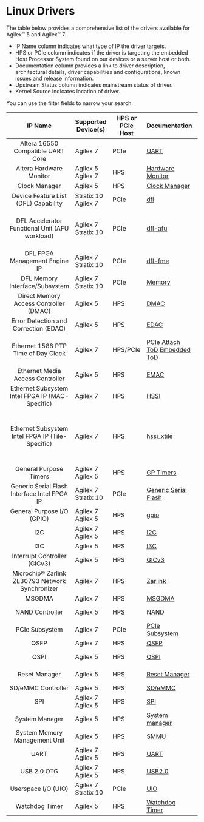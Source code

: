 # Linux Drivers

The table below provides a comprehensive list of the drivers available for Agilex™  5 and Agilex™  7.

* IP Name column indicates what type of IP the driver targets.  
* HPS or PCIe column indicates if the driver is targeting the embedded Host Processor System found on our devices or a server host or both.
* Documentation column provides a link to driver description, architectural details, driver capabilities and configurations, known issues and release information.
* Upstream Status column indicates mainstream status of driver.
* Kernel Source indicates location of driver.

You can use the filter fields to narrow your search.

| **IP Name** | Supported Device(s) |  HPS or PCIe Host | Documentation | Upstream Status | Kernel Source|
| :-------:|-----------|-----------------|:---------------|:----------:|---------------------- |
| Altera 16550 Compatible UART Core                | Agilex 7              | PCIe             | <a href="https://altera-fpga.github.io/rel-25.1/linux-dfl/uart_16550/uart_16550" target="_blank">UART</a> | Yes             | <a href="https://github.com/OFS/linux-dfl/blob/master/drivers/tty/serial/8250/8250_dfl.c" target="_blank">8250_dfl</a> |
| Altera Hardware Monitor                          | Agilex 5  Agilex 7    | HPS              | <a href="https://altera-fpga.github.io/rel-25.1/linux-embedded/hwmon/hwmon" target="_blank">Hardware Monitor</a> | No              | <a href="https://github.com/altera-opensource/linux-socfpga/blob/HEAD/drivers/hwmon/soc64-hwmon.c" target="_blank">Hwmon driver</a> |
| Clock Manager                                    | Agilex 5              | HPS              | <a href="https://altera-fpga.github.io/rel-25.1/linux-embedded/clock_manager/clock_manager" target="_blank">Clock Manager</a> | No              | <a href="https://github.com/altera-opensource/linux-socfpga/blob/socfpga-6.1.55-lts/drivers/clk/socfpga/clk-agilex5.c" target="_blank">clk_agilex5</a> |
| Device Feature List (DFL) Capability             | Stratix 10   Agilex 7 | PCIe             | <a href="https://altera-fpga.github.io/rel-25.1/linux-dfl/dfl/dfl" target="_blank">dfl</a>    | Yes             | <a href="https://github.com/OFS/linux-dfl/blob/master/drivers/fpga/dfl.c" target="_blank">dfl</a> |
| DFL Accelerator Functional Unit (AFU workload)   | Agilex 7   Stratix 10 | PCIe             | <a href="https://altera-fpga.github.io/rel-25.1/linux-dfl/dfl_afu/dfl_afu" target="_blank">dfl-afu</a> | Yes             | <a href="https://git.kernel.org/pub/scm/linux/kernel/git/torvalds/linux.git/tree/drivers/fpga/dfl-afu-dma-region.c?h=master" target="_blank">dfl-afu-dma-region</a> <a href="https://git.kernel.org/pub/scm/linux/kernel/git/torvalds/linux.git/tree/drivers/fpga/dfl-afu-error.c?h=master" target="_blank">dfl-afu-error</a> <a href="https://git.kernel.org/pub/scm/linux/kernel/git/torvalds/linux.git/tree/drivers/fpga/dfl-afu-region.c?h=master" target="_blank">dfl-afu-region</a> <a href="https://git.kernel.org/pub/scm/linux/kernel/git/torvalds/linux.git/tree/drivers/fpga/dfl-afu-main.c?h=master" target="_blank">dfl-afu-main</a> |
| DFL FPGA Management Engine IP                    | Agilex 7  Stratix 10  | PCIe             | <a href="https://altera-fpga.github.io/rel-25.1/linux-dfl/dfl_fme/dfl_fme" target="_blank">dfl-fme</a> | Yes             | <a href="https://git.kernel.org/pub/scm/linux/kernel/git/stable/linux.git/tree/drivers/fpga/fpga-mgr.c" target="_blank">dfl-fme-mgr</a>   <a href="https://git.kernel.org/pub/scm/linux/kernel/git/stable/linux.git/tree/drivers/fpga/dfl-fme-br.c" target="_blank">dfl-fme-br</a> <a href="https://git.kernel.org/pub/scm/linux/kernel/git/stable/linux.git/tree/drivers/fpga/dfl-fme-region.c" target="_blank">dfl-fme-region</a> |
| DFL Memory Interface/Subsystem                   | Agilex 7 Stratix 10   | PCIe             | <a href="https://altera-fpga.github.io/rel-25.1/linux-dfl/dfl_emif/dfl_emif" target="_blank">Memory</a> | Yes             | <a href="https://git.kernel.org/pub/scm/linux/kernel/git/torvalds/linux.git/tree/drivers/memory/dfl-emif.c?h=master" target="_blank">dfl-emif</a> |
| Direct Memory Access Controller (DMAC)           | Agilex 5              | HPS              | <a href="https://altera-fpga.github.io/rel-25.1/linux-embedded/dma/dma" target="_blank">DMAC</a> | Yes             | <a href="https://git.kernel.org/pub/scm/linux/kernel/git/torvalds/linux.git/tree/drivers/dma/dw-axi-dmac/dw-axi-dmac-platform.c" target="_blank">dmac</a> |
| Error Detection and Correction (EDAC)            | Agilex 5              | HPS              | <a href="https://altera-fpga.github.io/rel-25.1/linux-embedded/edac/edac" target="_blank">EDAC</a> | Yes             | <a href="https://git.kernel.org/pub/scm/linux/kernel/git/torvalds/linux.git/tree/drivers/edac/altera_edac.c" target="_blank">altera_edac</a> |
| Ethernet 1588 PTP Time of Day Clock              | Agilex 7              | HPS/PCIe         | <a href="https://altera-fpga.github.io/rel-25.1/linux-dfl/ptp_dfl_tod/ptp_dfl_tod" target="_blank">PCIe Attach ToD</a>   <a href="https://altera-fpga.github.io/rel-25.1/linux-embedded/ptp_tod/ptp_emb_tod" target="_blank">Embedded ToD</a> | Yes             | <a href="https://github.com/OFS/linux-dfl/blob/master/drivers/ptp/ptp_dfl_tod.c" target="_blank">ToD PCIe-Attach driver</a>   <a href="https://github.com/altera-opensource/linux-socfpga/blob/socfpga-6.1.55-lts/drivers/net/ethernet/altera/intel_fpga_tod.c" target="_blank">ToD Embedded driver</a> |
| Ethernet Media Access Controller                 | Agilex 5              | HPS              | <a href="https://altera-fpga.github.io/rel-25.1/linux-embedded/emac/emac" target="_blank">EMAC</a> | No              | <a href="https://github.com/altera-opensource/linux-socfpga/blob/socfpga-6.1.55-lts/drivers/net/ethernet/stmicro/stmmac/dwxgmac2_core.c" target="_blank">dwxgmac2_core</a> |
| Ethernet Subsystem Intel FPGA IP (MAC-Specific)  | Agilex 7              | HPS              | <a href="https://altera-fpga.github.io/rel-25.1/linux-embedded/hssi/hssi" target="_blank">HSSI</a> | No              | <a href="https://github.com/altera-opensource/linux-socfpga/blob/socfpga-5.15.90-lts-ftile-1588ptp/drivers/net/ethernet/altera/intel_fpga_hssiss.c" target="_blank">intel_fpga_hssiss</a> |
| Ethernet Subsystem Intel FPGA IP (Tile-Specific) | Agilex 7              | HPS              | <a href="https://altera-fpga.github.io/rel-25.1/linux-embedded/hssi_xtile/hssi_xtile" target="_blank">hssi_xtile</a> | No              | <a href="https://github.com/altera-opensource/linux-socfpga/blob/socfpga-5.15.90-lts-ftile-1588ptp/drivers/net/ethernet/altera/intel_fpga_eth_main.c" target="_blank">eth_main</a>   <a href="https://github.com/altera-opensource/linux-socfpga/blob/socfpga-5.15.90-lts-ftile-1588ptp/drivers/net/ethernet/altera/intel_fpga_etile_fec.c" target="_blank">etile_fec</a>   <a href="https://github.com/altera-opensource/linux-socfpga/blob/socfpga-5.15.90-lts-ftile-1588ptp/drivers/net/ethernet/altera/intel_fpga_etile_driver.c" target="_blank">etile_driver</a>   <a href="https://github.com/altera-opensource/linux-socfpga/blob/socfpga-5.15.90-lts-ftile-1588ptp/drivers/net/ethernet/altera/intel_fpga_hssi_etile_ethtool.c" target="_blank">etile_ethtool</a>   <a href="https://github.com/altera-opensource/linux-socfpga/blob/socfpga-5.15.90-lts-ftile-1588ptp/drivers/net/ethernet/altera/intel_fpga_hssi_ftile_ethtool.c" target="_blank">ftile_ethtool</a>   <a href="https://github.com/altera-opensource/linux-socfpga/blob/socfpga-5.15.90-lts-ftile-1588ptp/drivers/net/ethernet/altera/intel_fpga_hssi_ftile_fec.c" target="_blank">ftile_fec</a>   <a href="https://github.com/altera-opensource/linux-socfpga/blob/socfpga-5.15.90-lts-ftile-1588ptp/drivers/net/ethernet/altera/intel_fpga_ftile_driver.c" target="_blank">ftile_driver</a> |
| General Purpose Timers                           | Agilex 7   Agilex 5   | HPS              | <a href="https://altera-fpga.github.io/rel-25.1/linux-embedded/apb_timers/apb_timers" target="_blank">GP Timers</a> | Yes             | <a href="https://github.com/torvalds/linux/blob/master/drivers/clocksource/dw_apb_timer.c" target="_blank">dw_apb_timer</a> |
| Generic Serial Flash Interface Intel FPGA IP     | Agilex 7 Stratix 10   | PCIe             | <a href="https://altera-fpga.github.io/rel-25.1/linux-dfl/spi_altera_dfl/spi_altera_dfl" target="_blank">Generic Serial Flash</a> | Yes             | <a href="https://git.kernel.org/pub/scm/linux/kernel/git/torvalds/linux.git/tree/drivers/spi/" target="_blank">spi</a> |
| General Purpose I/O (GPIO)                       | Agilex 7   Agilex 5   | HPS              | <a href="https://altera-fpga.github.io/rel-25.1/linux-embedded/gpio/gpio" target="_blank">gpio</a> | Yes             | <a href="https://git.kernel.org/pub/scm/linux/kernel/git/torvalds/linux.git/tree/drivers/gpio/gpio-dwapb.c?h=master" target="_blank">gpio-dwapb</a> |
| I2C                                              | Agilex 7   Agilex 5   | HPS              | <a href="https://altera-fpga.github.io/rel-25.1/linux-embedded/i2c/i2c" target="_blank">I2C</a> | Yes             | <a href="https://git.kernel.org/pub/scm/linux/kernel/git/torvalds/linux.git/tree/drivers/i2c" target="_blank">I2c driver</a> |
| I3C                                              | Agilex 5              | HPS              | <a href="https://altera-fpga.github.io/rel-25.1/linux-embedded/i3c/i3c" target="_blank">I3C</a> | Yes             | <a href="https://git.kernel.org/pub/scm/linux/kernel/git/torvalds/linux.git/tree/drivers/i3c/master/dw-i3c-master.c" target="_blank">I3c driver</a> |
| Interrupt Controller (GICv3)                     | Agilex 5              | HPS              | <a href="https://altera-fpga.github.io/rel-25.1/linux-embedded/interrupt_controller_GICv3/irq_gic_v3" target="_blank">GICv3</a> | Yes             | <a href="https://git.kernel.org/pub/scm/linux/kernel/git/torvalds/linux.git/tree/drivers/irqchip/irq-gic-v3.c" target="_blank">GICv3 driver</a> |
| Microchip® Zarlink ZL30793 Network Synchronizer  | Agilex 7              | HPS              | <a href="https://altera-fpga.github.io/rel-25.1/linux-embedded/zarlink_clock_synchronizer/zarlink_clock_synchronizer" target="_blank">Zarlink</a> | No              | <a href="https://github.com/altera-opensource/linux-socfpga/tree/socfpga-5.15.90-lts-ftile-1588ptp/drivers/net/ethernet/altera" target="_blank">Zarlink driver</a> |
| MSGDMA                                           | Agilex 7              | HPS              | <a href="https://altera-fpga.github.io/rel-25.1/linux-embedded/msgdma/msgdma" target="_blank">MSGDMA</a> | No              | <a href="https://github.com/altera-opensource/linux-socfpga/blob/socfpga-6.1.55-lts/drivers/dma/altera-msgdma.c" target="_blank">MSGDMA driver</a> |
| NAND Controller                                  | Agilex 5              | HPS              | <a href="https://altera-fpga.github.io/rel-25.1/linux-embedded/nand/nand" target="_blank">NAND</a> | Yes             | <a href="https://github.com/torvalds/linux/blob/master/drivers/mtd/nand/raw/cadence-nand-controller.c" target="_blank">cadence-nand-controller</a> |
| PCIe Subsystem                                   | Agilex 7              | PCIe             | <a href="https://altera-fpga.github.io/rel-25.1/linux-dfl/dfl_pci/dfl_pci" target="_blank">PCIe Subsystem</a> | Yes             | <a href="https://git.kernel.org/pub/scm/linux/kernel/git/torvalds/linux.git/tree/drivers/fpga/dfl-pci.c?h=master" target="_blank">dfl-pcie</a> |
| QSFP                                             | Agilex 7              | HPS              | <a href="https://altera-fpga.github.io/rel-25.1/linux-embedded/qsfp/qsfp" target="_blank">QSFP</a> | No              | <a href="https://github.com/altera-opensource/linux-socfpga/blob/socfpga-5.15.90-lts-ftile-1588ptp/drivers/net/phy/qsfp.c" target="_blank">qsfp</a> |
| QSPI                                             | Agilex 5              | HPS              | <a href="https://altera-fpga.github.io/rel-25.1/linux-embedded/qspi/qspi" target="_blank">QSPI</a> | No              | <a href="https://github.com/altera-opensource/linux-socfpga/blob/socfpga-6.1.55-lts/drivers/spi/spi-cadence-quadspi.c" target="_blank">spi-cadence-quadspi</a> |
| Reset Manager                                    | Agilex 5              | HPS              | <a href="https://altera-fpga.github.io/rel-25.1/linux-embedded/reset_manager/reset_manager" target="_blank">Reset Manager</a> | No              | <a href="https://github.com/altera-opensource/linux-socfpga/blob/socfpga-6.1.55-lts/drivers/reset/reset-simple.c" target="_blank">Reset Manager driver</a> |
| SD/eMMC Controller                               | Agilex 5              | HPS              | <a href="https://altera-fpga.github.io/rel-25.1/linux-embedded/sd-emmc/sd-emmc" target="_blank">SD/eMMC</a> | Yes             | <a href="https://git.kernel.org/pub/scm/linux/kernel/git/torvalds/linux.git/tree/drivers/mmc/host/sdhci-cadence.c" target="_blank">SD/eMMC driver</a> |
| SPI                                              | Agilex 7  Agilex 5    | HPS              | <a href="https://altera-fpga.github.io/rel-25.1/linux-embedded/spi/spi" target="_blank">SPI</a> | Yes             | <a href="https://git.kernel.org/pub/scm/linux/kernel/git/torvalds/linux.git/tree/drivers/spi" target="_blank">SPI driver</a> |
| System Manager                                   | Agilex 5              | HPS              | <a href="https://altera-fpga.github.io/rel-25.1/linux-embedded/system_manager/system_manager" target="_blank">System manager</a> | Yes             | <a href="https://github.com/torvalds/linux/blob/master/drivers/mfd/altera-sysmgr.c" target="_blank">sysmgr</a> |
| System Memory Management Unit                    | Agilex 5              | HPS              | <a href="https://altera-fpga.github.io/rel-25.1/linux-embedded/smmu/smmu" target="_blank">SMMU</a> | Yes             | <a href="https://git.kernel.org/pub/scm/linux/kernel/git/torvalds/linux.git/tree/drivers/iommu/arm/arm-smmu-v3" target="_blank">SMMU driver</a> |
| UART                                             | Agilex 7   Agilex 5   | HPS              | <a href="https://altera-fpga.github.io/rel-25.1/linux-embedded/uart/uart" target="_blank">UART</a> | Yes             | <a href="https://git.kernel.org/pub/scm/linux/kernel/git/torvalds/linux.git/tree/drivers/tty/serial/8250/8250_dw.c" target="_blank">UART driver</a> |
| USB 2.0 OTG                                      | Agilex 7   Agilex 5   | HPS              | <a href="https://altera-fpga.github.io/rel-25.1/linux-embedded/usb2_0_otg/usb_2_0_otg" target="_blank">USB2.0</a> | Yes             | <a href="https://git.kernel.org/pub/scm/linux/kernel/git/torvalds/linux.git/tree/drivers/usb/dwc2" target="_blank">USB 2.0 driver</a> |
| Userspace I/O (UIO)                              | Agilex 7  Stratix 10  | PCIe             | <a href="https://altera-fpga.github.io/rel-25.1/linux-dfl/uio_dfl/uio_dfl" target="_blank">UIO</a> | Yes             | <a href="https://git.kernel.org/pub/scm/linux/kernel/git/torvalds/linux.git/tree/drivers/uio/uio_dfl.c" target="_blank">UIO driver</a> |
| Watchdog Timer                                   | Agilex 5              | HPS              | <a href="https://altera-fpga.github.io/rel-25.1/linux-embedded/watchdog_timers/watchdog_timers" target="_blank">Watchdog Timer</a> | Yes             | <a href="https://github.com/torvalds/linux/blob/master/drivers/watchdog/dw_wdt.c" target="_blank">dw_wdt</a> |

